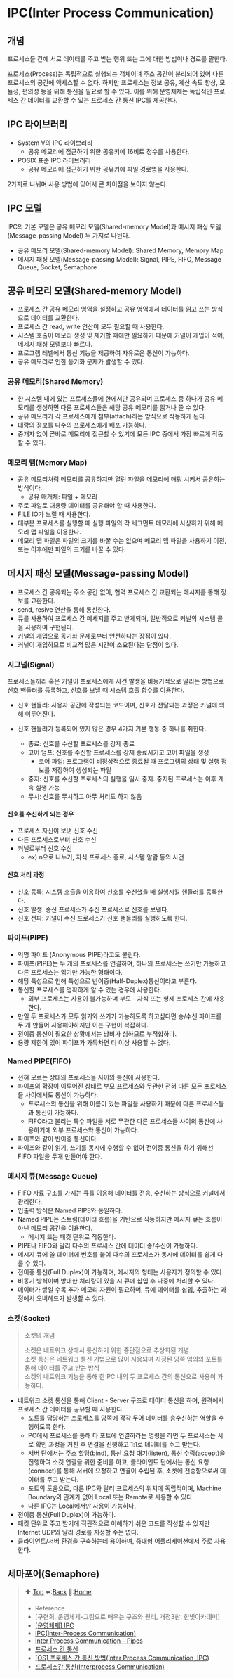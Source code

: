 # IPC(Inter Process Communication)
## 개념
프로세스들 간에 서로 데이터를 주고 받는 행위 또는 그에 대한 방법이나 경로를 말한다.

프로세스(Process)는 독립적으로 실행되는 객체이며 주소 공간이 분리되어 있어 다른 프로세스의 공간에 액세스할 수 없다. 하지만 프로세스는 정보 공유, 계산 속도 향상, 모듈성, 편의성 등을 위해 통신을 필요로 할 수 있다. 
이를 위해 운영체제는 독립적인 프로세스 간 데이터를 교환할 수 있는 프로세스 간 통신 IPC를 제공한다. 

## IPC 라이브러리 
- System V의 IPC 라이브러리
  - 공유 메모리에 접근하기 위한 공유키에 16비트 정수를 사용한다.
- POSIX 표준 IPC 라이브러리
  - 공유 메모리에 접근하기 위한 공유키에 파일 경로명을 사용한다.

2가지로 나뉘며 사용 방법에 있어서 큰 차이점을 보이지 않는다. 

## IPC 모델
IPC의 기본 모델은 공유 메모리 모델(Shared-memory Model)과 메시지 패싱 모델(Message-passing Model) 두 가지로 나뉜다. 
- 공유 메모리 모델(Shared-memory Model): Shared Memory, Memory Map
- 메시지 패싱 모델(Message-passing Model): Signal, PIPE, FIFO, Message Queue, Socket, Semaphore

## 공유 메모리 모델(Shared-memory Model)
- 프로세스 간 공유 메모리 영역을 설정하고 공유 영역에서 데이터를 읽고 쓰는 방식으로 데이터를 교환한다.
- 프로세스 간 read, write 연산이 모두 필요할 때 사용한다. 
- 시스템 호출이 메모리 생성 및 제거할 때에만 필요하기 때문에 커널이 개입이 적어, 메세지 패싱 모델보다 빠르다.
- 프로그램 레벨에서 통신 기능을 제공하여 자유로운 통신이 가능하다.
- 공유 메모리로 인한 동기화 문제가 발생할 수 있다. 

### 공유 메모리(Shared Memory)
- 한 시스템 내에 있는 프로세스들에 한에서만 공유되며 프로세스 중 하나가 공유 메모리를 생성하면 다른 프로세스들은 해당 공유 메모리를 읽거나 쓸 수 있다.
- 공유 메모리가 각 프로세스에게 첨부(attach)하는 방식으로 작동하게 된다.
- 대량의 정보를 다수의 프로세스에게 배포 가능하다.
- 중개자 없이 곧바로 메모리에 접근할 수 있기에 모든 IPC 중에서 가장 빠르게 작동할 수 있다. 

### 메모리 맵(Memory Map)
- 공유 메모리처럼 메모리를 공유하지만 열린 파일을 메모리에 매핑 시켜서 공유하는 방식이다.
  - 공유 매개체: 파일 + 메모리
- 주로 파일로 대용량 데이터를 공유해야 할 때 사용한다.
- FILE IO가 느릴 때 사용한다.
- 대부분 프로세스를 실행할 때 실행 파일의 각 세그먼트 메모리에 사상하기 위해 메모리 맵 파일을 이용한다.
- 메모리 맵 파일은 파일의 크기를 바꿀 수는 없으며 메모리 맵 파일을 사용하기 이전, 또는 이후에만 파일의 크기를 바꿀 수 있다. 

## 메시지 패싱 모델(Message-passing Model)
- 프로세스 간 공유되는 주소 공간 없이, 협력 프로세스 간 교환되는 메시지를 통해 정보를 교환한다.
- send, resive 연산을 통해 통신한다.
- 큐를 사용하여 프로세스 간 메세지를 주고 받게되며, 일반적으로 커널의 시스템 콜을 사용하여 구현된다.
- 커널의 개입으로 동기화 문제로부터 안전하다는 장점이 있다.
- 커널이 개입하므로 비교적 많은 시간이 소요된다는 단점이 있다.

### 시그널(Signal)
프로세스들끼리 혹은 커널이 프로세스에게 사건 발생을 비동기적으로 알리는 방법으로 신호 핸들러를 등록하고, 신호를 보낼 때 시스템 호출 함수를 이용한다. 
- 신호 핸들러: 사용자 공간에 작성되는 코드이며, 신호가 전달되는 과정은 커널에 의해 이루어진다.
- 신호 핸들러가 등록되어 있지 않은 경우 4가지 기본 행동 중 하나를 취한다.

  - 종료: 신호를 수신할 프로세스를 강제 종료
  - 코어 덤프: 신호를 수신할 프로세스를 강제 종료시키고 코어 파일을 생성
    - 코어 파일: 프로그램이 비정상적으로 종료될 때 프로그램의 상태 및 실행 정보를 저장하여 생성되는 파일
  - 중지: 신호를 수신할 프로세스의 실행을 일시 중지. 중지된 프로세스는 이후 계속 실행 가능
  - 무시: 신호를 무시하고 아무 처리도 하지 않음

#### 신호를 수신하게 되는 경우
- 프로세스 자신이 보낸 신호 수신
- 다른 프로세스로부터 신호 수신
- 커널로부터 신호 수신
  - ex) n으로 나누기, 자식 프로세스 종료, 시스템 알람 등의 사건

#### 신호 처리 과정
- 신호 등록: 시스템 호출을 이용하여 신호를 수신했을 때 실행시킬 핸들러를 등록한다.
- 신호 발생: 송신 프로세스가 수신 프로세스로 신호를 보낸다.
- 신호 전파: 커널이 수신 프로세스가 신호 핸들러를 실행하도록 한다.

### 파이프(PIPE)
- 익명 파이프 (Anonymous PIPE)라고도 불린다.
- 파이프(PIPE)는 두 개의 프로세스를 연결하며, 하나의 프로세스는 쓰기만 가능하고 다른 프로세스는 읽기만 가능한 형태이다.
- 해당 특성으로 인해 특성으로 반이중(Half-Duplex)통신이라고 부른다.
- 통신할 프로세스를 명확하게 알 수 있는 경우에 사용한다.
  - 외부 프로세스는 사용이 불가능하며 부모 - 자식 또는 형제 프로세스 간에 사용한다. 
- 만일 두 프로세스가 모두 읽기와 쓰기가 가능하도록 하고싶다면 송/수신 파이프를 두 개 만들어 사용해야하지만 이는 구현이 복잡하다.
- 전이중 통신이 필요한 상황에서는 낭비가 심하므로 부적합하다.
- 용량 제한이 있어 파이프가 가득차면 더 이상 사용할 수 없다. 

### Named PIPE(FIFO)
- 전혀 모르는 상태의 프로세스들 사이의 통신에 사용한다.
- 파이프의 확장이 이루어진 상태로 부모 프로세스와 무관한 전혀 다른 모든 프로세스들 사이에서도 통신이 가능하다.
  - 프로세스의 통신을 위해 이름이 있는 파일을 사용하기 때문에 다른 프로세스들과 통신이 가능하다.
  - FIFO라고 불리는 특수 파일을 서로 무관한 다른 프로세스들 사이의 통신에 사용하기에 외부 프로세스와 통신이 가능하다.
- 파이프와 같이 반이중 통신이다.
- 파이프와 같이 읽기, 쓰기를 동시에 수행할 수 없어 전이중 통신을 하기 위해선 FIFO 파일을 두개 만들어야 한다.

### 메시지 큐(Message Queue)
- FIFO 자료 구조를 가지는 큐를 이용해 데이터를 전송, 수신하는 방식으로 커널에서 관리한다.
- 입출력 방식은 Named PIPE와 동일하다.
- Named PIPE는 스트림(데이터 흐름)을 기반으로 작동하지만 메시지 큐는 흐름이 아닌 메모리 공간을 이용한다.
  - 메시지 또는 패킷 단위로 작동한다.
- PIPE나 FIFO와 달리 다수의 프로세스 간에 데이터 송/수신이 가능하다.
- 메시지 큐에 쓸 데이터에 번호를 붙여 다수의 프로세스가 동시에 데이터를 쉽게 다룰 수 있다.
- 전이중 통신(Full Duplex)이 가능하며, 메시지의 형태는 사용자가 정의할 수 있다.
- 비동기 방식이며 방대한 처리량이 있을 시 큐에 삽입 후 나중에 처리할 수 있다.
- 데이터가 쌓일 수록 추가 메모리 자원이 필요하며, 큐에 데이터를 삽입, 추출하는 과정에서 오버헤드가 발생할 수 있다.

### 소켓(Socket) 
> 소켓의 개념
> 
> 소켓은 네트워크 상에서 통신하기 위한 종단점으로 추상화된 개념  
> 소켓 통신은 네트워크 통신 기법으로 많이 사용되며 지정된 양쪽 임의의 포트를 통해 데이터를 주고 받는 방식  
> 소켓의 네트워크 기능을 통해 한 PC 내의 두 프로세스 간의 통신으로 사용이 가능하다. 

- 네트워크 소켓 통신을 통해 Client - Server 구조로 데이터 통신을 하며, 원격에서 프로세스 간 데이터를 공유할 때 사용한다.
  - 포트를 담당하는 프로세스를 양쪽에 각각 두어 데이터를 송수신하는 역할을 수행하도록 한다.
  - PC에서 프로세스를 통해 타 포트에 연결하라는 명령을 하면 두 프로세스는 서로 확인 과정을 거친 후 연결을 진행하고 1:1로 데이터를 주고 받는다.
  - 서버 단에서는 주소 할당(bind), 통신 요청 대기(listen), 통신 수락(accept)을 진행하여 소켓 연결을 위한 준비를 하고, 클라이언트 단에서는 통신 요청(connect)를 통해 서버에 요청하고 연결이 수립된 후, 소켓에 전송함으로써 데이터를 주고 받는다.
  - 포트의 도움으로, 다른 IPC와 달리 프로세스의 위치에 독립적이며, Machine Boundary와 관계가 없어 Local 또는 Remote로 사용할 수 있다.
  - 다른 IPC는 Local에서만 사용이 가능하다.
- 전이중 통신(Full Duplex)이 가능하다. 
- 패킷 단위로 주고 받기에 직관적으로 이해하기 쉬운 코드를 작성할 수 있지만 Internet UDP와 달리 경로를 지정할 수는 없다.
- 클라이언트/서버 환경을 구축하는데 용이하며, 중대형 어플리케이션에서 주로 사용한다. 

## 세마포어(Semaphore)

> ⬆️:[Top](#IPCInter-Process-Communication)
> ⬅️:[Back](https://github.com/Minho979/CS_Study/blob/main/README.md#%EF%B8%8F-Operating-System)
> 💁:[Home](https://github.com/Minho979/CS_Study/blob/main/README.md)
> - Reference
> - [구현회. 운영체제-그림으로 배우는 구조와 원리, 개정3판. 한빛아카데미]
> - [[운영체제] IPC](https://steady-coding.tistory.com/508)
> - [IPC(Inter-Process Communication)](https://sepang2.tistory.com/45)
> - [Inter Process Communication - Pipes](https://www.tutorialspoint.com/inter_process_communication/inter_process_communication_pipes.htm)
> - [프로세스 간 통신](https://ko.wikipedia.org/wiki/%ED%94%84%EB%A1%9C%EC%84%B8%EC%8A%A4_%EA%B0%84_%ED%86%B5%EC%8B%A0)
> - [[OS] 프로세스 간 통신 방법(Inter Process Communication, IPC)](https://dar0m.tistory.com/233)
> - [프로세스간 통신(Interprocess Communication)](https://neos518.tistory.com/132)
